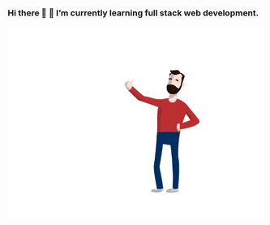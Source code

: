 ### Hi there 👋  🌱 I’m currently learning full stack web development.
![animation](assets/media/github.gif) 

